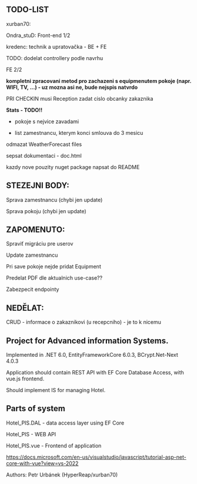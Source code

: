 ## TODO-LIST

xurban70:

Ondra_stuD: Front-end 1/2

kredenc: technik a upratovačka - BE + FE

TODO: dodelat controllery podle navrhu

FE 2/2

**kompletni zpracovani metod pro zachazeni s equipmenutem pokoje (napr. WIFI, TV, ...) - uz mozna asi ne, bude nejspis natvrdo**

PRI CHECKIN musi Reception zadat cislo obcanky zakaznika

**Stats - TODO!!**

- pokoje s nejvice zavadami

- list zamestnancu, kterym konci smlouva do 3 mesicu


odmazat WeatherForecast files

sepsat dokumentaci - doc.html

kazdy nove pouzity nuget package napsat do README


## STEZEJNI BODY:

 Sprava zamestnancu (chybi jen update)
 
 Sprava pokoju (chybi jen update)

## ZAPOMENUTO:
Spraviť migráciu pre userov

Update zamestnancu

Pri save pokoje nejde pridat Equipment

Predelat PDF dle aktualnich use-case??

Zabezpecit endpointy

## NEDĚLAT:
CRUD - informace o zakaznikovi (u recepcniho) - je to k nicemu


## Project for Advanced information Systems.

Implemented in .NET 6.0, EntityFrameworkCore 6.0.3, BCrypt.Net-Next 4.0.3

Application should contain REST API with EF Core Database Access, with vue.js frontend.

Should implement IS for managing Hotel.

## Parts of system

Hotel_PIS.DAL	- data access layer using EF Core

Hotel_PIS		- WEB API

Hotel_PIS.vue	- Frontend of application

https://docs.microsoft.com/en-us/visualstudio/javascript/tutorial-asp-net-core-with-vue?view=vs-2022

Authors: Petr Urbánek (HyperReap/xurban70)
